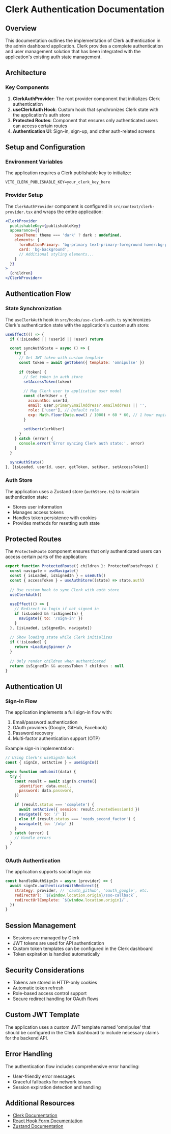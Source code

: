 # Clerk Authentication Documentation

## Overview

This documentation outlines the implementation of Clerk authentication in the admin dashboard application. Clerk provides a complete authentication and user management solution that has been integrated with the application's existing auth state management.

## Architecture

### Key Components

1. **ClerkAuthProvider**: The root provider component that initializes Clerk authentication
2. **useClerkAuth Hook**: Custom hook that synchronizes Clerk state with the application's auth store
3. **Protected Routes**: Component that ensures only authenticated users can access certain routes
4. **Authentication UI**: Sign-in, sign-up, and other auth-related screens

## Setup and Configuration

### Environment Variables

The application requires a Clerk publishable key to initialize:

```
VITE_CLERK_PUBLISHABLE_KEY=your_clerk_key_here
```

### Provider Setup

The `ClerkAuthProvider` component is configured in `src/context/clerk-provider.tsx` and wraps the entire application:

```jsx
<ClerkProvider
  publishableKey={publishableKey}
  appearance={{
    baseTheme: theme === 'dark' ? dark : undefined,
    elements: {
      formButtonPrimary: 'bg-primary text-primary-foreground hover:bg-primary/90',
      card: 'bg-background',
      // Additional styling elements...
    }
  }}
>
  {children}
</ClerkProvider>
```

## Authentication Flow

### State Synchronization

The `useClerkAuth` hook in `src/hooks/use-clerk-auth.ts` synchronizes Clerk's authentication state with the application's custom auth store:

```jsx
useEffect(() => {
  if (!isLoaded || !userId || !user) return

  const syncAuthState = async () => {
    try {
      // Get JWT token with custom template
      const token = await getToken({ template: 'omnipulse' })
      
      if (token) {
        // Set token in auth store
        setAccessToken(token)
        
        // Map Clerk user to application user model
        const clerkUser = {
          accountNo: userId,
          email: user.primaryEmailAddress?.emailAddress || '',
          role: ['user'], // Default role
          exp: Math.floor(Date.now() / 1000) + 60 * 60, // 1 hour expiry
        }
        
        setUser(clerkUser)
      }
    } catch (error) {
      console.error('Error syncing Clerk auth state:', error)
    }
  }
  
  syncAuthState()
}, [isLoaded, userId, user, getToken, setUser, setAccessToken])
```

### Auth Store

The application uses a Zustand store (`authStore.ts`) to maintain authentication state:

- Stores user information
- Manages access tokens
- Handles token persistence with cookies
- Provides methods for resetting auth state

## Protected Routes

The `ProtectedRoute` component ensures that only authenticated users can access certain parts of the application:

```jsx
export function ProtectedRoute({ children }: ProtectedRouteProps) {
  const navigate = useNavigate()
  const { isLoaded, isSignedIn } = useAuth()
  const { accessToken } = useAuthStore((state) => state.auth)
  
  // Use custom hook to sync Clerk with auth store
  useClerkAuth()
  
  useEffect(() => {
    // Redirect to login if not signed in
    if (isLoaded && !isSignedIn) {
      navigate({ to: '/sign-in' })
    }
  }, [isLoaded, isSignedIn, navigate])
  
  // Show loading state while Clerk initializes
  if (!isLoaded) {
    return <LoadingSpinner />
  }
  
  // Only render children when authenticated
  return isSignedIn && accessToken ? children : null
}
```

## Authentication UI

### Sign-In Flow

The application implements a full sign-in flow with:

1. Email/password authentication
2. OAuth providers (Google, GitHub, Facebook)
3. Password recovery
4. Multi-factor authentication support (OTP)

Example sign-in implementation:

```jsx
// Using Clerk's useSignIn hook
const { signIn, setActive } = useSignIn()

async function onSubmit(data) {
  try {
    const result = await signIn.create({
      identifier: data.email,
      password: data.password,
    })

    if (result.status === 'complete') {
      await setActive({ session: result.createdSessionId })
      navigate({ to: '/' })
    } else if (result.status === 'needs_second_factor') {
      navigate({ to: '/otp' })
    }
  } catch (error) {
    // Handle errors
  }
}
```

### OAuth Authentication

The application supports social login via:

```jsx
const handleOAuthSignIn = async (provider) => {
  await signIn.authenticateWithRedirect({
    strategy: provider, // 'oauth_github', 'oauth_google', etc.
    redirectUrl: `${window.location.origin}/sso-callback`,
    redirectUrlComplete: `${window.location.origin}/`,
  })
}
```

## Session Management

- Sessions are managed by Clerk
- JWT tokens are used for API authentication
- Custom token templates can be configured in the Clerk dashboard
- Token expiration is handled automatically

## Security Considerations

- Tokens are stored in HTTP-only cookies
- Automatic token refresh
- Role-based access control support
- Secure redirect handling for OAuth flows

## Custom JWT Template

The application uses a custom JWT template named 'omnipulse' that should be configured in the Clerk dashboard to include necessary claims for the backend API.

## Error Handling

The authentication flow includes comprehensive error handling:
- User-friendly error messages
- Graceful fallbacks for network issues
- Session expiration detection and handling

## Additional Resources

- [Clerk Documentation](https://clerk.com/docs)
- [React Hook Form Documentation](https://react-hook-form.com/)
- [Zustand Documentation](https://github.com/pmndrs/zustand) 